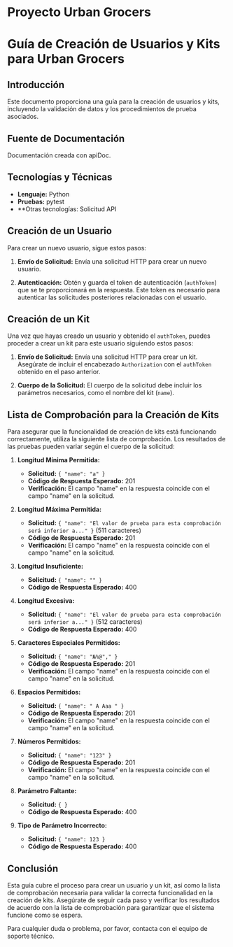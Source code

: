 # Proyecto Urban Grocers 
# Guía de Creación de Usuarios y Kits para Urban Grocers

## Introducción

Este documento proporciona una guía para la creación de usuarios y kits, incluyendo la validación de datos y los procedimientos de prueba asociados. 

## Fuente de Documentación
Documentación creada con apiDoc.

## Tecnologías y Técnicas
- **Lenguaje:** Python
- **Pruebas:** pytest
- **Otras tecnologías: Solicitud API

## Creación de un Usuario

Para crear un nuevo usuario, sigue estos pasos:

1. **Envío de Solicitud:**
   Envía una solicitud HTTP para crear un nuevo usuario.
   
2. **Autenticación:**
   Obtén y guarda el token de autenticación (`authToken`) que se te proporcionará en la respuesta. Este token es necesario para autenticar las solicitudes posteriores relacionadas con el usuario.

## Creación de un Kit

Una vez que hayas creado un usuario y obtenido el `authToken`, puedes proceder a crear un kit para este usuario siguiendo estos pasos:

1. **Envío de Solicitud:**
   Envía una solicitud HTTP para crear un kit. Asegúrate de incluir el encabezado `Authorization` con el `authToken` obtenido en el paso anterior.

2. **Cuerpo de la Solicitud:**
   El cuerpo de la solicitud debe incluir los parámetros necesarios, como el nombre del kit (`name`).

## Lista de Comprobación para la Creación de Kits

Para asegurar que la funcionalidad de creación de kits está funcionando correctamente, utiliza la siguiente lista de comprobación. Los resultados de las pruebas pueden variar según el cuerpo de la solicitud:

1. **Longitud Mínima Permitida:**
   - **Solicitud:** `{ "name": "a" }`
   - **Código de Respuesta Esperado:** 201
   - **Verificación:** El campo "name" en la respuesta coincide con el campo "name" en la solicitud.

2. **Longitud Máxima Permitida:**
   - **Solicitud:** `{ "name": "El valor de prueba para esta comprobación será inferior a..." }` (511 caracteres)
   - **Código de Respuesta Esperado:** 201
   - **Verificación:** El campo "name" en la respuesta coincide con el campo "name" en la solicitud.

3. **Longitud Insuficiente:**
   - **Solicitud:** `{ "name": "" }`
   - **Código de Respuesta Esperado:** 400

4. **Longitud Excesiva:**
   - **Solicitud:** `{ "name": "El valor de prueba para esta comprobación será inferior a..." }` (512 caracteres)
   - **Código de Respuesta Esperado:** 400

5. **Caracteres Especiales Permitidos:**
   - **Solicitud:** `{ "name": "№%@"," }`
   - **Código de Respuesta Esperado:** 201
   - **Verificación:** El campo "name" en la respuesta coincide con el campo "name" en la solicitud.

6. **Espacios Permitidos:**
   - **Solicitud:** `{ "name": " A Aaa " }`
   - **Código de Respuesta Esperado:** 201
   - **Verificación:** El campo "name" en la respuesta coincide con el campo "name" en la solicitud.

7. **Números Permitidos:**
   - **Solicitud:** `{ "name": "123" }`
   - **Código de Respuesta Esperado:** 201
   - **Verificación:** El campo "name" en la respuesta coincide con el campo "name" en la solicitud.

8. **Parámetro Faltante:**
   - **Solicitud:** `{ }`
   - **Código de Respuesta Esperado:** 400

9. **Tipo de Parámetro Incorrecto:**
   - **Solicitud:** `{ "name": 123 }`
   - **Código de Respuesta Esperado:** 400

## Conclusión

Esta guía cubre el proceso para crear un usuario y un kit, así como la lista de comprobación necesaria para validar la correcta funcionalidad en la creación de kits. Asegúrate de seguir cada paso y verificar los resultados de acuerdo con la lista de comprobación para garantizar que el sistema funcione como se espera.

Para cualquier duda o problema, por favor, contacta con el equipo de soporte técnico.